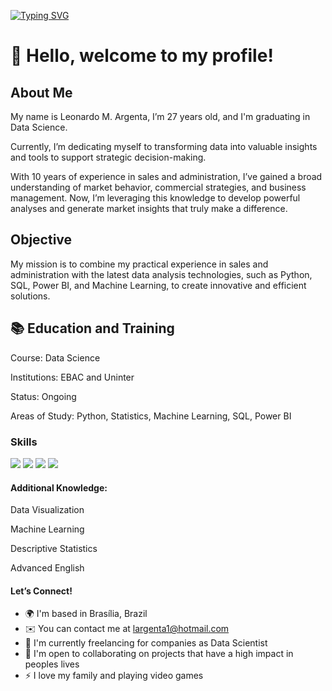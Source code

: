 
[![Typing SVG](https://readme-typing-svg.herokuapp.com/?color=48a9c5&size=35&center=true&vCenter=true&width=1000&lines=HELLO,+My+name+is+Leonardo+Argenta;I'm+27+years+old;Data+Scientist;Be+Welcome!+:%29)](https://git.io/typing-svg)


# 👋 Hello, welcome to my profile!

## About Me

My name is Leonardo M. Argenta, I’m 27 years old, and I'm graduating in Data Science. 

Currently, I’m dedicating myself to transforming data into valuable insights and tools to support strategic decision-making.

With 10 years of experience in sales and administration, I’ve gained a broad understanding of market behavior, commercial strategies, and business management. Now, I’m leveraging this knowledge to develop powerful analyses and generate market insights that truly make a difference.

## Objective

My mission is to combine my practical experience in sales and administration with the latest data analysis technologies, such as Python, SQL, Power BI, and Machine Learning, to create innovative and efficient solutions.

## 📚 Education and Training
Course: Data Science

Institutions: EBAC and Uninter 

Status: Ongoing

Areas of Study: Python, Statistics, Machine Learning, SQL, Power BI

### Skills

<div align="left">
  
  <img src="https://img.shields.io/badge/Python-FFD43B?style=for-the-badge&logo=python&logoColor=blue"  />
  <img src="https://img.shields.io/badge/R-276DC3?style=for-the-badge&logo=r&logoColor=white"    />
  <img src="https://img.shields.io/badge/PowerBI-F2C811?style=for-the-badge&logo=Power%20BI&logoColor=white"    />
  <img src="https://img.shields.io/badge/MySQL-005C84?style=for-the-badge&logo=mysql&logoColor=white"    />

#### Additional Knowledge:

Data Visualization

Machine Learning

Descriptive Statistics

Advanced English


#### Let’s Connect! 

* 🌍  I'm based in Brasília, Brazil
* ✉️  You can contact me at [largenta1@hotmail.com](mailto:largenta1@hotmail.com)
* 🚀  I'm currently freelancing for companies as Data Scientist 
* 🤝  I'm open to collaborating on projects that have a high impact in peoples lives
* ⚡  I love my family and playing video games 


  








          
 

 
